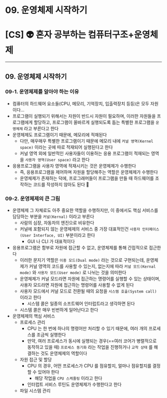 # 09. 운영체제 시작하기

# [CS] 👽 혼자 공부하는 컴퓨터구조+운영체제

---

## 09. 운영체제 시작하기

### 09-1. 운영체제를 알아야 하는 이유

- 컴퓨터의 하드웨어 요소들(CPU, 메모리, 기억장치, 입출력장치 등등)은 모두 자원이다…
- 프로그램이 실행되기 위해서는 자원이 반드시 자원이 필요하며, 이러한 자원들을 프로그램에게 할당하고, 프로그램이 올바르게 실행되도록 돕는 특별한 프로그램을 `운영체제` 라고 부른다고 한다
- 운영체제도 프로그램이기 때문에, 메모리에 적재된다
  - 다만, 매우매우 특별한 프로그램이기 때문에 메모리 내에 `커널 영역(Kernel space)` 이라는 곳에 따로 적재되어 실행된다고 한다
  - 커널 영역 외에 일반적인 사용자들이 이용하는 응용 프로그램이 적재되는 영역을 `사용자 영역(User space)` 라고 한다
- 응용프로그램을 사용자 영역에 적재시키는 것은 운영체제가 수행한다
  - 즉, 응용프로그램을 제어하며 자원을 할당해주는 역할은 운영체제가 수행한다
  - 운영체제가 존재하는 덕에, 프로그래머들이 프로그램을 만들 때 하드웨어를 조작하는 코드를 작성하지 않아도 된다 👏

### 09-2. 운영체제의 큰 그림

- 운영체제 그 자체로도 아주 중요한 역할을 수행하지만, 이 중에서도 핵심 서비스를 담당하는 부분을 `커널(Kernal)` 이라고 부른다
  - 사람의 심장, 자동차의 엔진으로 비유한다
  - 커널에 포함되지 않는 운영체제의 서비스 중 가장 대표적인건 `사용자 인터페이스(User Interface, UI)` 부분이라고 한다
    - GUI 나 CLI 가 대표적이다
- 응용프로그램은 함부로 자원에 접근할 수 없고, 운영체제를 통해 간접적으로 접근한다
  - 이러한 문지기 역할은 `이중 모드(Dual mode)` 라는 것으로 구현되는데, 운영체제가 커널 영역의 코드를 사용할 수 있는지, 없는지에 따라 `커널 모드(Kernal mode)` 와 `사용자 모드(User mode)` 로 나뉘는 것을 의미한다
  - 운영체제가 커널 모드라면 자원에 접근하는 명령어를 실행할 수 있는 상태이며, 사용자 모드라면 자원에 접근하는 명령어를 사용할 수 없게 된다
  - 사용자 모드에서 커널 모드로 전환될 때의 요청을 `시스템 호출(System call)` 이라고 한다
    - 시스템 콜은 일종의 소프트웨어 인터럽트라고 생각하면 된다
  - 시스템 콜은 매우 빈번하게 일어난다고 한다
- 운영체제의 핵심 서비스
  - 프로세스 관리
    - CPU 는 한 번에 하나의 명령어만 처리할 수 있기 때문에, 여러 개의 프로세스를 조금씩 실행한다
    - 만약, 여러 프로세스가 동시에 실행되는 경우(==여러 코어가 병렬적으로 동작하고 있을 때) `프로세스 동기화` 라는 작업을 진행하거나 `교착 상태` 를 해결하는 것도 운영체제의 역할이다
  - 자원 접근 및 할당
    - CPU 의 경우, 어떤 프로세스가 CPU 를 점유할지, 얼마나 점유할지를 결정할 수 있어야 한다
      - 해당 작업을 `CPU 스케줄링` 이라고 한다
    - 인터럽트 서비스 루틴도 운영체제가 수행한다고 한다
  - 파일 시스템 관리
